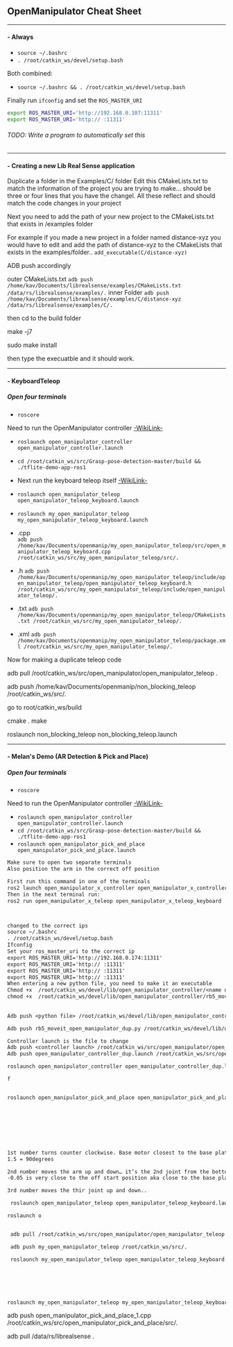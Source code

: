 
## OpenManipulator Cheat Sheet

______________________________________________________________________________
#### - Always    
- `source ~/.bashrc`  
- `. /root/catkin_ws/devel/setup.bash`  

Both combined:   
- `source ~/.bashrc && . /root/catkin_ws/devel/setup.bash`
  
Finally run `ifconfig` and set the `ROS_MASTER_URI`  


```bash 
export ROS_MASTER_URI='http://192.168.0.107:11311'  
export ROS_MASTER_URI='http:// :11311'  
```
###### _TODO: Write a program to automatically set this_
______________________________________________________________________________
#### - Creating a new Lib Real Sense application

Duplicate a folder in the Examples/C/ folder
Edit this CMakeLists.txt to match the information of the project you are trying to make... should be three or four lines that you have the changel.
    All these reflect and should match the code changes in your project

Next you need to add the path of your new project to the CMakeLists.txt that exists in /examples folder

For example if you made a new project in a folder named distance-xyz
you would have to edit and add the path of distance-xyz to the CMakeLists that exists in the examples/folder.. 
`add_executable(C/distance-xyz)`

ADB push accordingly


outer CMakeLists.txt
`adb push /home/kav/Documents/librealsense/examples/CMakeLists.txt /data/rs/librealsense/examples/.`
inner Folder
`adb push /home/kav/Documents/librealsense/examples/C/distance-xyz /data/rs/librealsense/examples/C/.`  
  
then cd to the build folder

make -j7

sudo make install

then type the execuatble and it should work.


______________________________________________________________________________ 	
#### - KeyboardTeleop  
##### Open four terminals 
- `roscore`  

Need to run the OpenManipulator controller [-WikiLink-](https://emanual.robotis.com/docs/en/platform/openmanipulator_x/ros_controller_package/#launch-controller) 

- `roslaunch open_manipulator_controller open_manipulator_controller.launch`   
- `cd /root/catkin_ws/src/Grasp-pose-detection-master/build && ./tflite-demo-app-ros1` 
- Next run the keyboard teleop itself [-WikiLink-](https://emanual.robotis.com/docs/en/platform/openmanipulator_x/ros_operation/#teleoperation)  
- `roslaunch open_manipulator_teleop open_manipulator_teleop_keyboard.launch`

- `roslaunch my_open_manipulator_teleop my_open_manipulator_teleop_keyboard.launch`


- .cpp  
`adb push /home/kav/Documents/openmanip/my_open_manipulator_teleop/src/open_manipulator_teleop_keyboard.cpp /root/catkin_ws/src/my_open_manipulator_teleop/src/.`  
  
- .h
`adb push /home/kav/Documents/openmanip/my_open_manipulator_teleop/include/open_manipulator_teleop/open_manipulator_teleop_keyboard.h /root/catkin_ws/src/my_open_manipulator_teleop/include/open_manipulator_teleop/.`  
  
- .txt
`adb push /home/kav/Documents/openmanip/my_open_manipulator_teleop/CMakeLists.txt /root/catkin_ws/src/my_open_manipulator_teleop/.`

- .xml
`adb push /home/kav/Documents/openmanip/my_open_manipulator_teleop/package.xml /root/catkin_ws/src/my_open_manipulator_teleop/.`



Now for making a duplicate teleop code 

adb pull /root/catkin_ws/src/open_manipulator/open_manipulator_teleop .

adb push /home/kav/Documents/openmanip/non_blocking_teleop /root/catkin_ws/src/.

go to root/catkin_ws/build

cmake .
make


roslaunch non_blocking_teleop non_blocking_teleop.launch

______________________________________________________________________________

#### - Melan's Demo (AR Detection & Pick and Place)  
##### Open four terminals  
- `roscore`  

Need to run the OpenManipulator controller [-WikiLink-](https://emanual.robotis.com/docs/en/platform/openmanipulator_x/ros_controller_package/#launch-controller)  

- `roslaunch open_manipulator_controller open_manipulator_controller.launch`  
- `cd /root/catkin_ws/src/Grasp-pose-detection-master/build && ./tflite-demo-app-ros1`
- `roslaunch open_manipulator_pick_and_place open_manipulator_pick_and_place.launch`  
  
 

















  
```txt
Make sure to open two separate terminals
Also position the arm in the correct off position

First run this command in one of the terminals
ros2 launch open_manipulator_x_controller open_manipulator_x_controller.launch.py usb_port:=/dev/ttyACM0
Then in the next terminal run:
ros2 run open_manipulator_x_teleop open_manipulator_x_teleop_keyboard



changed to the correct ips
source ~/.bashrc
. /root/catkin_ws/devel/setup.bash
Ifconfig 
Set your ros_master_uri to the correct ip
export ROS_MASTER_URI='http://192.168.0.174:11311'  
export ROS_MASTER_URI='http:// :11311'  
export ROS_MASTER_URI='http:// :11311'  
export ROS_MASTER_URI='http:// :11311'  
When entering a new python file, you need to make it an executable
Chmod +x  /root/catkin_ws/devel/lib/open_manipulator_controller/<name of python file>
chmod +x  /root/catkin_ws/devel/lib/open_manipulator_controller/rb5_moveit_open_manipulator_dup.py  
  
  
Adb push <python file> /root/catkin_ws/devel/lib/open_manipulator_controller/

Adb push rb5_moveit_open_manipulator_dup.py /root/catkin_ws/devel/lib/open_manipulator_controller/.

Controller launch is the file to change
Adb push <controller launch> /root/catkin_ws/src/open_manipulator/open_manipulator_controller/launch/
Adb push open_manipulator_controller_dup.launch /root/catkin_ws/src/open_manipulator/open_manipulator_controller/launch/.

roslaunch open_manipulator_controller open_manipulator_controller_dup.launch use_moveit:=true

f


roslaunch open_manipulator_pick_and_place open_manipulator_pick_and_place.launch








1st number turns counter clockwise. Base motor closest to the base plate
1.5 = 90degrees

2nd number moves the arm up and down… it’s the 2nd joint from the bottom
-0.05 is very close to the off start position aka close to the base plate

3rd number moves the thir joint up and down.. 

 roslaunch open_manipulator_teleop open_manipulator_teleop_keyboard.launch

roslaunch o


 adb pull /root/catkin_ws/src/open_manipulator/open_manipulator_teleop .

 adb push my_open_manipulator_teleop /root/catkin_ws/src/.

 roslaunch my_open_manipulator_teleop open_manipulator_teleop_keyboard.launch






roslaunch my_open_manipulator_teleop my_open_manipulator_teleop_keyboard.launch

```


adb push open_manipulator_pick_and_place_1.cpp /root/catkin_ws/src/open_manipulator_pick_and_place/src/.


adb pull /data/rs/librealsense .